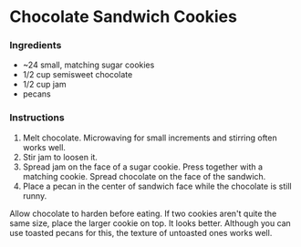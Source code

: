 # Chocolate Sandwich Cookies

### Ingredients

- ~24 small, matching sugar cookies
- 1/2 cup semisweet chocolate
- 1/2 cup jam
- pecans

### Instructions

1. Melt chocolate. Microwaving for small increments and stirring often works well.
2. Stir jam to loosen it.
3. Spread jam on the face of a sugar cookie. Press together with a matching cookie. Spread chocolate on the face of the sandwich.
4. Place a pecan in the center of sandwich face while the chocolate is still runny.

Allow chocolate to harden before eating. If two cookies aren't quite the same size, place the larger cookie on top. It looks better. Although you can use toasted pecans for this, the texture of untoasted ones works well.

